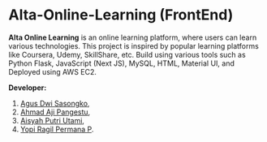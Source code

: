 # Alta-Online-Learning (FrontEnd)
**Alta Online Learning** is an online learning platform, where users can learn various technologies. This project is inspired by popular learning platforms like Coursera, Udemy, SkillShare, etc. Build using various tools such as Python Flask, JavaScript (Next JS), MySQL, HTML, Material UI, and Deployed using AWS EC2.



**Developer:**

1. [Agus Dwi Sasongko](https://github.com/agusdwis),
2. [Ahmad Aji Pangestu](https://github.com/ahmadajip55),
3. [Aisyah Putri Utami](https://github.com/aisyah697),
4. [Yopi Ragil Permana P](https://github.com/YopiRagil).

